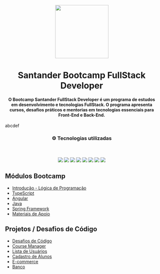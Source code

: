 <div align="center">
<img src="https://github.com/Davi-Perdigao/Santander_Bootcamp_FullStack_Developer/blob/main/Logo-Santander-Bootcamp.png" width="175px"> 
</div>
<h1 align="center">Santander Bootcamp FullStack Developer</h1>
<h4 align="center">O Bootcamp Santander FullStack Developer é um programa de estudos em desenvolvimento e tecnologias FullStack. O programa apresenta cursos, desafios práticos e mentorias em tecnologias essenciais para Front-End e Back-End.</h4>
abcdef
<h3 align="center">
⚙️ Tecnologias utilizadas

<p>&nbsp;</p>
<img src="https://img.shields.io/badge/typescript-%231572B6.svg?style=for-the-badge&logo=typescript&logoColor=white"/>
<img src="https://img.shields.io/badge/git-%23F05033.svg?style=for-the-badge&logo=git&logoColor=white"/>
<img src="https://img.shields.io/badge/java-%23ED8B00.svg?style=for-the-badge&logo=java&logoColor=white">
<img src="https://img.shields.io/badge/html5-%23E34F26.svg?style=for-the-badge&logo=html5&logoColor=white"/>
<img src="https://img.shields.io/badge/css3-%231572B6.svg?style=for-the-badge&logo=css3&logoColor=white"/>
<img src="https://img.shields.io/badge/javascript-%23323330.svg?style=for-the-badge&logo=javascript&logoColor=%23F7DF1E">
<img src="https://img.shields.io/badge/angular-%23DD0031.svg?style=for-the-badge&logo=angular&logoColor=white">
<img src="https://img.shields.io/badge/spring-%236DB33F.svg?style=for-the-badge&logo=spring&logoColor=white"/>
</h3>

## Módulos Bootcamp

- [Introdução - Lógica de Programação](https://github.com/Davi-Perdigao/Santander_FullStack_Developer/tree/main/Introdu%C3%A7%C3%A3o%20-%20L%C3%B3gica%20de%20Programa%C3%A7%C3%A3o)
- [TypeScript](https://github.com/Davi-Perdigao/Santander_FullStack_Developer/tree/main/TypeScript)
- [Angular](https://github.com/Davi-Perdigao/Santander_FullStack_Developer/tree/main/Angular)
- [Java](https://github.com/Davi-Perdigao/Santander_FullStack_Developer/tree/main/JAVA)
- [Spring Framework](https://github.com/Davi-Perdigao/Santander_FullStack_Developer/tree/main/Spring%20Framework)
- [Materiais de Apoio](https://github.com/Davi-Perdigao/Santander_FullStack_Developer/tree/main/Materiais%20de%20Apoio)

## Projetos / Desafios de Código

- [Desafios de Código](https://github.com/Davi-Perdigao/Santander_FullStack_Developer/tree/main/Desafios%20de%20C%C3%B3digo)
- [Course Manager](https://github.com/Davi-Perdigao/Santander_FullStack_Developer/tree/main/Angular/course-manager-master)
- [Lista de Usuários](https://github.com/Davi-Perdigao/Santander_FullStack_Developer/tree/main/Angular/crud-dio-angular-main)
- [Cadastro de Alunos](https://github.com/Davi-Perdigao/Santander_FullStack_Developer/tree/main/Angular/SPA-Angular-main)
- [E-commerce](https://github.com/Davi-Perdigao/Santander_FullStack_Developer/tree/main/Angular/E-commerce)
- [Banco](https://github.com/Davi-Perdigao/Santander_FullStack_Developer/tree/main/JAVA/Projeto%20Banco)

<!-- ## Conclusão do Bootcamp: 20/06/2022
![Certificado de Conclusão](https://github.com/Davi-Perdigao/Spread_FullStack_Developer/blob/main/Certificado%20Conclus%C3%A3o/Conclus%C3%A3o.png)-->

